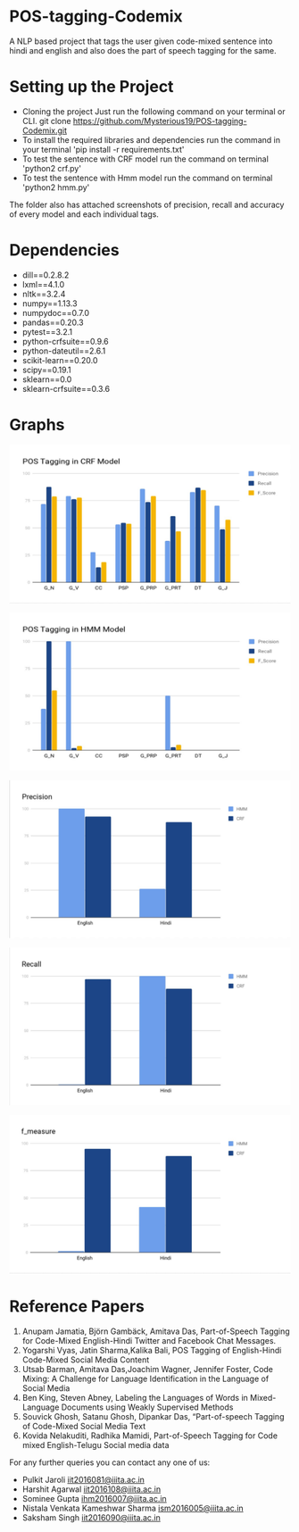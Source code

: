 # POS-tagging-Codemix

A NLP based project that tags the user given code-mixed sentence into hindi and english and also does the part of speech tagging for the same.
# Setting up the Project

  - Cloning the project Just run the following command on your terminal or CLI. git clone https://github.com/Mysterious19/POS-tagging-Codemix.git
  - To install the required libraries and dependencies run the command in your terminal 'pip install -r requirements.txt'
  - To test the sentence with CRF model run the command on terminal 'python2 crf.py'
  - To test the sentence with Hmm model run the command on terminal 'python2 hmm.py'


The folder also has attached screenshots of precision, recall and accuracy of every model and each individual tags.

# Dependencies

- dill==0.2.8.2
- lxml==4.1.0
- nltk==3.2.4
- numpy==1.13.3
- numpydoc==0.7.0
- pandas==0.20.3
- pytest==3.2.1
- python-crfsuite==0.9.6
- python-dateutil==2.6.1
- scikit-learn==0.20.0
- scipy==0.19.1
- sklearn==0.0
- sklearn-crfsuite==0.3.6

# Graphs
 
![CRF](https://github.com/Mysterious19/POS-tagging-Codemix/blob/master/Graphs/POS%20CRF.jpg)

![Hmm](https://github.com/Mysterious19/POS-tagging-Codemix/blob/master/Graphs/POS%20HMM.jpg)

![precision](https://github.com/Mysterious19/POS-tagging-Codemix/blob/master/Graphs/Precison%20Language.jpg)

![recall](https://github.com/Mysterious19/POS-tagging-Codemix/blob/master/Graphs/Recall%20Language.jpg)

![f_measure](https://github.com/Mysterious19/POS-tagging-Codemix/blob/master/Graphs/F_Measure%20Language.jpg)

# Reference Papers

1) Anupam Jamatia, Björn Gambäck, Amitava Das, Part-of-Speech Tagging for
Code-Mixed English-Hindi Twitter and Facebook Chat Messages.
2) Yogarshi Vyas, Jatin Sharma,Kalika Bali, POS Tagging of English-Hindi Code-Mixed
Social Media Content
3) Utsab Barman, Amitava Das,Joachim Wagner, Jennifer Foster, Code Mixing: A
Challenge for Language Identification in the Language of Social Media
4) Ben King, Steven Abney, Labeling the Languages of Words in Mixed-Language
Documents using Weakly Supervised Methods
5) Souvick Ghosh, Satanu Ghosh, Dipankar Das, “Part-of-speech Tagging of
Code-Mixed Social Media Text
6) Kovida Nelakuditi, Radhika Mamidi, Part-of-Speech Tagging for Code mixed
English-Telugu Social media data

For any further queries you can contact any one of us:
- Pulkit Jaroli iit2016081@iiita.ac.in
- Harshit Agarwal iit2016108@iiita.ac.in
- Sominee Gupta ihm2016007@iiita.ac.in
- Nistala Venkata Kameshwar Sharma ism2016005@iiita.ac.in
- Saksham Singh iit2016090@iiita.ac.in

